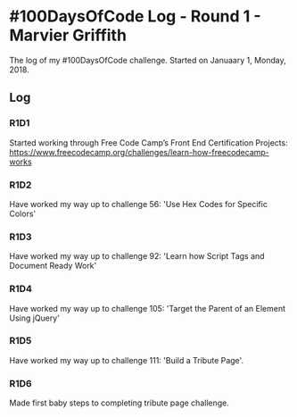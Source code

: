 # #100DaysOfCode Log - Round 1 - Marvier Griffith

The log of my #100DaysOfCode challenge. Started on Januaary 1, Monday, 2018.

## Log

### R1D1
Started working through Free Code Camp’s Front End Certification Projects: https://www.freecodecamp.org/challenges/learn-how-freecodecamp-works

### R1D2
Have worked my way up to challenge 56: 'Use Hex Codes for Specific Colors'

### R1D3
Have worked my way up to challenge 92: 'Learn how Script Tags and Document Ready Work'

### R1D4
Have worked my way up to challenge 105: 'Target the Parent of an Element Using jQuery'

### R1D5
Have worked my way up to challenge 111: 'Build a Tribute Page'.

### R1D6
Made first baby steps to completing tribute page challenge.
